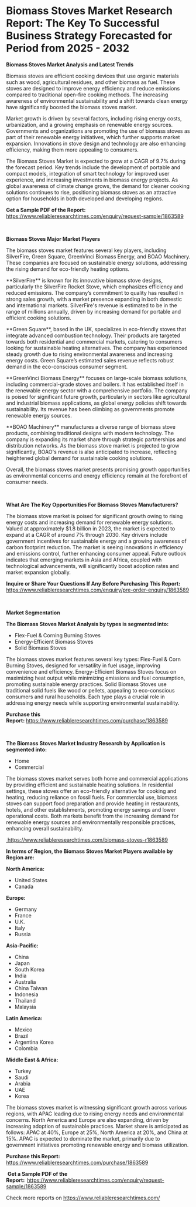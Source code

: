 <p><h1>Biomass Stoves Market Research Report: The Key To Successful Business Strategy Forecasted for Period from 2025 - 2032</h1></p><p><strong>Biomass Stoves Market Analysis and Latest Trends</strong></p>
<p><p>Biomass stoves are efficient cooking devices that use organic materials such as wood, agricultural residues, and other biomass as fuel. These stoves are designed to improve energy efficiency and reduce emissions compared to traditional open-fire cooking methods. The increasing awareness of environmental sustainability and a shift towards clean energy have significantly boosted the biomass stoves market.</p><p>Market growth is driven by several factors, including rising energy costs, urbanization, and a growing emphasis on renewable energy sources. Governments and organizations are promoting the use of biomass stoves as part of their renewable energy initiatives, which further supports market expansion. Innovations in stove design and technology are also enhancing efficiency, making them more appealing to consumers.</p><p>The Biomass Stoves Market is expected to grow at a CAGR of 9.7% during the forecast period. Key trends include the development of portable and compact models, integration of smart technology for improved user experience, and increasing investments in biomass energy projects. As global awareness of climate change grows, the demand for cleaner cooking solutions continues to rise, positioning biomass stoves as an attractive option for households in both developed and developing regions.</p></p>
<p><strong>Get a Sample PDF of the Report:&nbsp;</strong> <a href="https://www.reliableresearchtimes.com/enquiry/request-sample/1863589?utm_campaign=2271&utm_medium=2&utm_source=Github&utm_content=ia&utm_term=19022025&utm_id=biomass-stoves">https://www.reliableresearchtimes.com/enquiry/request-sample/1863589</a></p>
<p>&nbsp;</p>
<p><strong>Biomass Stoves Major Market Players</strong></p>
<p><p>The biomass stoves market features several key players, including SilverFire, Green Square, GreenVinci Biomass Energy, and BOAO Machinery. These companies are focused on sustainable energy solutions, addressing the rising demand for eco-friendly heating options.</p><p>**SilverFire** is known for its innovative biomass stove designs, particularly the SilverFire Rocket Stove, which emphasizes efficiency and reduced emissions. The company’s commitment to quality has resulted in strong sales growth, with a market presence expanding in both domestic and international markets. SilverFire's revenue is estimated to be in the range of millions annually, driven by increasing demand for portable and efficient cooking solutions.</p><p>**Green Square**, based in the UK, specializes in eco-friendly stoves that integrate advanced combustion technology. Their products are targeted towards both residential and commercial markets, catering to consumers looking for sustainable heating alternatives. The company has experienced steady growth due to rising environmental awareness and increasing energy costs. Green Square’s estimated sales revenue reflects robust demand in the eco-conscious consumer segment.</p><p>**GreenVinci Biomass Energy** focuses on large-scale biomass solutions, including commercial-grade stoves and boilers. It has established itself in the renewable energy sector with a comprehensive portfolio. The company is poised for significant future growth, particularly in sectors like agricultural and industrial biomass applications, as global energy policies shift towards sustainability. Its revenue has been climbing as governments promote renewable energy sources.</p><p>**BOAO Machinery** manufactures a diverse range of biomass stove products, combining traditional designs with modern technology. The company is expanding its market share through strategic partnerships and distribution networks. As the biomass stove market is projected to grow significantly, BOAO's revenue is also anticipated to increase, reflecting heightened global demand for sustainable cooking solutions.</p><p>Overall, the biomass stoves market presents promising growth opportunities as environmental concerns and energy efficiency remain at the forefront of consumer needs.</p></p>
<p>&nbsp;</p>
<p><strong>What Are The Key Opportunities For Biomass Stoves Manufacturers?</strong></p>
<p><p>The biomass stove market is poised for significant growth owing to rising energy costs and increasing demand for renewable energy solutions. Valued at approximately $1.8 billion in 2023, the market is expected to expand at a CAGR of around 7% through 2030. Key drivers include government incentives for sustainable energy and a growing awareness of carbon footprint reduction. The market is seeing innovations in efficiency and emissions control, further enhancing consumer appeal. Future outlook indicates that emerging markets in Asia and Africa, coupled with technological advancements, will significantly boost adoption rates and market expansion globally.</p></p>
<p><strong>Inquire or Share Your Questions If Any Before Purchasing This Report:</strong> <a href="https://www.reliableresearchtimes.com/enquiry/pre-order-enquiry/1863589?utm_campaign=2271&utm_medium=2&utm_source=Github&utm_content=ia&utm_term=19022025&utm_id=biomass-stoves">https://www.reliableresearchtimes.com/enquiry/pre-order-enquiry/1863589</a></p>
<p>&nbsp;</p>
<p><strong>Market Segmentation</strong></p>
<p><strong>The Biomass Stoves Market Analysis by types is segmented into:</strong></p>
<p><ul><li>Flex-Fuel & Corning Burning Stoves</li><li>Energy-Efficient Biomass Stoves</li><li>Solid Biomass Stoves</li></ul></p>
<p><p>The biomass stoves market features several key types: Flex-Fuel & Corn Burning Stoves, designed for versatility in fuel usage, improving convenience and efficiency. Energy-Efficient Biomass Stoves focus on maximizing heat output while minimizing emissions and fuel consumption, promoting sustainable energy practices. Solid Biomass Stoves use traditional solid fuels like wood or pellets, appealing to eco-conscious consumers and rural households. Each type plays a crucial role in addressing energy needs while supporting environmental sustainability.</p></p>
<p><strong>Purchase this Report:&nbsp;</strong><a href="https://www.reliableresearchtimes.com/purchase/1863589?utm_campaign=2271&utm_medium=2&utm_source=Github&utm_content=ia&utm_term=19022025&utm_id=biomass-stoves">https://www.reliableresearchtimes.com/purchase/1863589</a></p>
<p>&nbsp;</p>
<p><strong>The Biomass Stoves Market Industry Research by Application is segmented into:</strong></p>
<p><ul><li>Home</li><li>Commercial</li></ul></p>
<p><p>The biomass stoves market serves both home and commercial applications by providing efficient and sustainable heating solutions. In residential settings, these stoves offer an eco-friendly alternative for cooking and heating, reducing reliance on fossil fuels. For commercial use, biomass stoves can support food preparation and provide heating in restaurants, hotels, and other establishments, promoting energy savings and lower operational costs. Both markets benefit from the increasing demand for renewable energy sources and environmentally responsible practices, enhancing overall sustainability.</p></p>
<p><a href="https://www.reliableresearchtimes.com/biomass-stoves-r1863589?utm_campaign=2271&utm_medium=2&utm_source=Github&utm_content=ia&utm_term=19022025&utm_id=biomass-stoves">&nbsp;https://www.reliableresearchtimes.com/biomass-stoves-r1863589</a></p>
<p><strong>In terms of Region, the Biomass Stoves Market Players available by Region are:</strong></p>
<p>
    <p> <strong> North America: </strong>
        <ul>
            <li>United States</li>
            <li>Canada</li>
        </ul>
        </p> 
    <p> <strong> Europe: </strong>
        <ul>
            <li>Germany</li>
            <li>France</li>
            <li>U.K.</li>
            <li>Italy</li>
            <li>Russia</li>
        </ul>
        </p> 
    <p> <strong> Asia-Pacific: </strong>
        <ul>
            <li>China</li>
            <li>Japan</li>
            <li>South Korea</li>
            <li>India</li>
            <li>Australia</li>
            <li>China Taiwan</li>
            <li>Indonesia</li>
            <li>Thailand</li>
            <li>Malaysia</li>
        </ul>
        </p> 
    <p> <strong> Latin America: </strong>
        <ul>
            <li>Mexico</li>
            <li>Brazil</li>
            <li>Argentina Korea</li>
            <li>Colombia</li>
        </ul>
        </p> 
    <p> <strong> Middle East & Africa: </strong>
        <ul>
            <li>Turkey</li>
            <li>Saudi</li>
            <li>Arabia</li>
            <li>UAE</li>
            <li>Korea</li>
        </ul>
    </p>
    </p>
<p><p>The biomass stoves market is witnessing significant growth across various regions, with APAC leading due to rising energy needs and environmental concerns. North America and Europe are also expanding, driven by increasing adoption of sustainable practices. Market share is anticipated as follows: APAC at 40%, Europe at 25%, North America at 20%, and China at 15%. APAC is expected to dominate the market, primarily due to government initiatives promoting renewable energy and biomass utilization.</p></p>
<p><strong>Purchase this Report: </strong><a href="https://www.reliableresearchtimes.com/purchase/1863589?utm_campaign=2271&utm_medium=2&utm_source=Github&utm_content=ia&utm_term=19022025&utm_id=biomass-stoves">https://www.reliableresearchtimes.com/purchase/1863589</a></p>
<p>&nbsp;<strong>Get a Sample PDF of the Report:&nbsp;&nbsp;</strong><a href="https://www.reliableresearchtimes.com/enquiry/request-sample/1863589?utm_campaign=2271&utm_medium=2&utm_source=Github&utm_content=ia&utm_term=19022025&utm_id=biomass-stoves">https://www.reliableresearchtimes.com/enquiry/request-sample/1863589</a></p>
<p><strong></strong></p>
<p>Check more reports on <a href="https://www.reliableresearchtimes.com/?utm_campaign=2271&utm_medium=2&utm_source=Github&utm_content=ia&utm_term=19022025&utm_id=biomass-stoves">https://www.reliableresearchtimes.com/</a></p>
